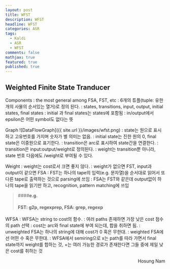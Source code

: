```yaml
---
layout: post
title: WFST
description: WFST
headline: WFST
categories: ASR
tags: 
  - Kaldi
  - ASR
  - WFST
comments: false
mathjax: true
featured: true
published: true
---
```


Weighted Finite State Tranducer
---------------------------------------------

Components
: the most general among FSA, FST, etc
: 6개의 튜플(tuple: 유한 개의 사물의 순서있는 열거)로 정의 된다.
: states, transitions, input, output, initial states, final states
: initial 과 final states는 states에 포함됨
: in/output에서 epsilon은 어떤 symbol도 없다는 뜻  

Graph
![DataFlowGraph]({{ site.url }}/images/wfst.png)
: state는 원으로 표시하고 고유번호를 가지며 숫자가 별 의미는 없음.
: initial state는 진한 원의 0, final state은 이중원으로 표기한다.
: transition은 arc로 표시하여 state간을 연결한다.
: transition은 input:output/weight로 정의된다.
: weight는 transition뿐 아니라, state 번호 다음에도 /weight로 부여될 수 있다.  

Weight
: weight는 cost로서 크면 좋지 않다.
: weight가 없으면 FST, input과 output이 같으면 FSA
: FST는 하나의 tape의 입력(e.g. 문자열)을 순서대로 읽어서 또다른 tape로 출력하는 것으로 parsing에 쓰임
: FSA는 FST와 같은데 output없이 하나의 tape을 읽기만 하고,  recognition, pattern matching에 쓰임
> ####**e.g.**
> #### FST: g2p, regexprep, FSA: grep, regexp

WFSA
: WFSA는 string to cost의 함수. 
: 여러 paths 존재하면 가장 낮은 cost 점수의 path 선택
: cost는 arc와 final state에 부여 되는데, 합을 취하면 됨.
: unweighted FSA는 하나의 string에 대해 cost가 0 혹은 무한대.
: weighted FSA에선 어떤 수 혹은 무한대.
: WFSA에서 semiring으로 x는 path를 따라 가면서 final state까지 weight를 합하는 것, +는 여러 가능한 경로가 존재한다면 그들 중에 제일 낮은 cost를 취하는 것
 
 <p align="right"> Hosung Nam</p>